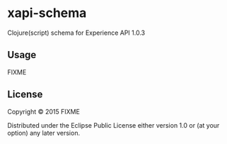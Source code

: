 # xapi-schema

Clojure(script) schema for Experience API 1.0.3

## Usage

FIXME

## License

Copyright © 2015 FIXME

Distributed under the Eclipse Public License either version 1.0 or (at
your option) any later version.
